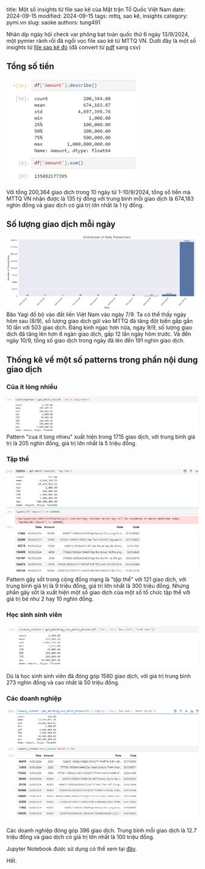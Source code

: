 title: Một số insights từ file sao kê của Mặt trận Tổ Quốc Việt Nam
date: 2024-09-15
modified: 2024-09-15
tags: mttq, sao kê, insights
category: pymi.vn
slug: saoke
authors: tung491


Nhân dịp ngày hội check var phông bạt toàn quốc thứ 6 ngày 13/9/2024, một pymier rảnh rỗi đã ngồi vọc file sao kê từ MTTQ VN. Dưới đây là một số insights từ [file sao kê đó](https://docs.google.com/spreadsheets/d/1qEFjpatScpsf7znaVcrp3lFZpRtMJm5mMeMCVqN_38s/edit?usp=sharing) (đã convert từ [pdf](https://drive.google.com/file/d/18dIWiReYtJkyuQ_8vSBJWweGaD71rBpu/view) sang csv)

## Tổng số tiền
![Tổng số tiền](images/total_saoke_amount.png)

Với tổng 200,364 giao dịch trong 10 ngày từ 1-10/9/2024, tổng số tiền mà MTTQ VN nhận được là 135 tỷ đồng với trung bình mỗi giao dịch là 674,183 nghìn đồng và giao dịch có giá trị lớn nhất là 1 tỷ đồng.

## Số lượng giao dịch mỗi ngày
![Số lượng giao dịch mỗi ngày](images/distribution_daily.png)
Bão Yagi đổ bộ vào đất liền Việt Nam vào ngày 7/9. Ta có thể thấy ngày hôm sau (8/9), số lượng giao dịch gửi vào MTTQ đã tăng đột biến gấp gần 10 lần với 503 giao dịch. Đáng kinh ngạc hơn nữa, ngày 9/9, số lượng giao dịch đã tăng lên hơn 6 ngàn giao dịch, gấp 12 lần ngày hôm trước. Và đến ngày 10/9, tổng số giao dịch trong ngày đã lên đến 191 nghìn giao dịch.


## Thống kê về một số patterns trong phần nội dung giao dịch

### Của ít lòng nhiều
![Của ít lòng nhều](images/cuaitlongnhieu.png)
Pattern "cua it long nhieu" xuất hiện trong 1715 giao dịch, với trung bình giá trị là 205 nghìn đồng, giá trị lớn nhất là 5 triệu đồng.

### Tập thể
![Tập thể](images/tapthe.png)
Pattern gây sốt trong cộng đồng mạng là "tập thể" với 121 giao dịch, với trung bình giá trị là 9 triệu đồng, giá trị lớn nhất là 300 triệu đồng. Nhưng phần gây sốt là xuất hiện một số giao dịch của một số tổ chức tập thể với giá trị bé như 2 hay 10 nghìn đồng.

### Học sinh sinh viên
![Học sinh sinh viên](images/hssv.png)

Dù là học sinh sinh viên đã đóng góp 1580 giao dịch, với giá trị trung bình 273 nghìn đồng và cao nhất là 50 triệu đồng.

### Các doanh nghiệp
![Các doanh nghiệp](images/company_related.png)

Các doanh nghiệp đóng góp 396 giao dịch. Trung bình mỗi giao dịch là 12.7 triệu đồng và giao dịch có giá trị lớn nhất là 100 triệu đồng.

Jupyter Notebook được sử dụng có thể xem tại [đây](https://gist.github.com/tung491/fde52f83ca79fda886b24fb524cfae82).

Hết.
